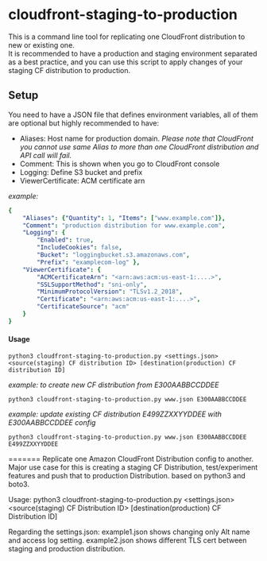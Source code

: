 # cloudfront-staging-to-production
This is a command line tool for replicating one CloudFront distribution to new or existing one.  
It is recommended to have a production and staging environment separated as a best practice, and you can use this script to apply changes of your staging CF distribution to production.  

## Setup
You need to have a JSON file that defines environment variables, all of them are optional but highly recommended to have:
  - Aliases: Host name for production domain. *Please note that CloudFront you cannot use same Alias to more than one CloudFront distribution and API call will fail.*
  - Comment: This is shown when you go to CloudFront console
  - Logging: Define S3 bucket and prefix
  - ViewerCertificate: ACM certificate arn

*example:*
```yaml
{
    "Aliases": {"Quantity": 1, "Items": ["www.example.com"]},
    "Comment": "production distribution for www.example.com",
    "Logging": {
        "Enabled": true,
        "IncludeCookies": false,
        "Bucket": "loggingbucket.s3.amazonaws.com",
        "Prefix": "examplecom-log" },
    "ViewerCertificate": {
        "ACMCertificateArn": "<arn:aws:acm:us-east-1:....>",
        "SSLSupportMethod": "sni-only",
        "MinimumProtocolVersion": "TLSv1.2_2018",
        "Certificate": "<arn:aws:acm:us-east-1:....>",
        "CertificateSource": "acm"
    }
}
```

#### Usage
```
python3 cloudfront-staging-to-production.py <settings.json> <source(staging) CF distribution ID> [destination(production) CF distribution ID]
```
*example: to create new CF distribution from E300AABBCCDDEE*
```
python3 cloudfront-staging-to-production.py www.json E300AABBCCDDEE  
```
*example: update existing CF distribution E499ZZXXYYDDEE with E300AABBCCDDEE config*

```
python3 cloudfront-staging-to-production.py www.json E300AABBCCDDEE E499ZZXXYYDDEE
```
=======
Replicate one Amazon CloudFront Distribution config to another. 
Major use case for this is creating a staging CF Distribution, test/experiment features and push that to production Distribution.
based on python3 and boto3.

Usage: python3 cloudfront-staging-to-production.py <settings.json> <source(staging) CF Distribution ID> [destination(production) CF Distribution ID]

Regarding the settings.json:
example1.json shows changing only Alt name and access log setting.
example2.json shows different TLS cert between staging and production distribution.
